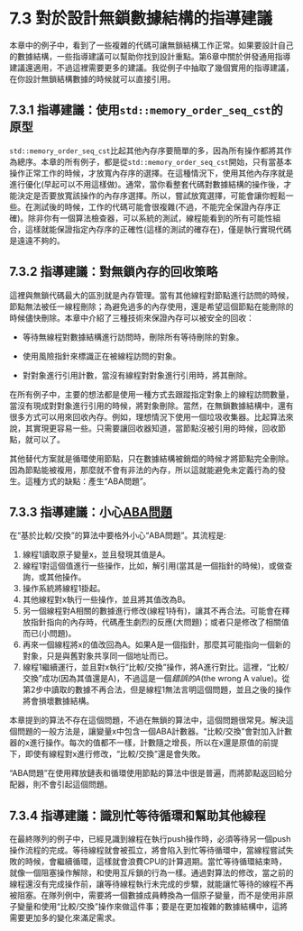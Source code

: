 # 7.3 對於設計無鎖數據結構的指導建議

本章中的例子中，看到了一些複雜的代碼可讓無鎖結構工作正常。如果要設計自己的數據結構，一些指導建議可以幫助你找到設計重點。第6章中關於併發通用指導建議還適用，不過這裡需要更多的建議。我從例子中抽取了幾個實用的指導建議，在你設計無鎖結構數據的時候就可以直接引用。

## 7.3.1 指導建議：使用`std::memory_order_seq_cst`的原型

`std::memory_order_seq_cst`比起其他內存序要簡單的多，因為所有操作都將其作為總序。本章的所有例子，都是從`std::memory_order_seq_cst`開始，只有當基本操作正常工作的時候，才放寬內存序的選擇。在這種情況下，使用其他內存序就是進行優化(早起可以不用這樣做)。通常，當你看整套代碼對數據結構的操作後，才能決定是否要放寬該操作的內存序選擇。所以，嘗試放寬選擇，可能會讓你輕鬆一些。在測試後的時候，工作的代碼可能會很複雜(不過，不能完全保證內存序正確)。除非你有一個算法檢查器，可以系統的測試，線程能看到的所有可能性組合，這樣就能保證指定內存序的正確性(這樣的測試的確存在)，僅是執行實現代碼是遠遠不夠的。

## 7.3.2 指導建議：對無鎖內存的回收策略

這裡與無鎖代碼最大的區別就是內存管理。當有其他線程對節點進行訪問的時候，節點無法被任一線程刪除；為避免過多的內存使用，還是希望這個節點在能刪除的時候儘快刪除。本章中介紹了三種技術來保證內存可以被安全的回收：

- 等待無線程對數據結構進行訪問時，刪除所有等待刪除的對象。

- 使用風險指針來標識正在被線程訪問的對象。

- 對對象進行引用計數，當沒有線程對對象進行引用時，將其刪除。

在所有例子中，主要的想法都是使用一種方式去跟蹤指定對象上的線程訪問數量，當沒有現成對對象進行引用的時候，將對象刪除。當然，在無鎖數據結構中，還有很多方式可以用來回收內存。例如，理想情況下使用一個垃圾收集器。比起算法來說，其實現更容易一些。只需要讓回收器知道，當節點沒被引用的時候，回收節點，就可以了。

其他替代方案就是循環使用節點，只在數據結構被銷燬的時候才將節點完全刪除。因為節點能被複用，那麼就不會有非法的內存，所以這就能避免未定義行為的發生。這種方式的缺點：產生“ABA問題”。

## 7.3.3 指導建議：小心[ABA問題](https://en.wikipedia.org/wiki/ABA_problem)

在“基於比較/交換”的算法中要格外小心“ABA問題”。其流程是:

1. 線程1讀取原子變量x，並且發現其值是A。
2. 線程1對這個值進行一些操作，比如，解引用(當其是一個指針的時候)，或做查詢，或其他操作。
3. 操作系統將線程1掛起。
4. 其他線程對x執行一些操作，並且將其值改為B。
5. 另一個線程對A相關的數據進行修改(線程1持有)，讓其不再合法。可能會在釋放指針指向的內存時，代碼產生劇烈的反應(大問題)；或者只是修改了相關值而已(小問題)。
6. 再來一個線程將x的值改回為A。如果A是一個指針，那麼其可能指向一個新的對象，只是與舊對象共享同一個地址而已。
7. 線程1繼續運行，並且對x執行“比較/交換”操作，將A進行對比。這裡，“比較/交換”成功(因為其值還是A)，不過這是一個*錯誤的A*(the wrong A value)。從第2步中讀取的數據不再合法，但是線程1無法言明這個問題，並且之後的操作將會損壞數據結構。

本章提到的算法不存在這個問題，不過在無鎖的算法中，這個問題很常見。解決這個問題的一般方法是，讓變量x中包含一個ABA計數器。“比較/交換”會對加入計數器的x進行操作。每次的值都不一樣，計數隨之增長，所以在x還是原值的前提下，即使有線程對x進行修改，“比較/交換”還是會失敗。

“ABA問題”在使用釋放鏈表和循環使用節點的算法中很是普遍，而將節點返回給分配器，則不會引起這個問題。

## 7.3.4 指導建議：識別忙等待循環和幫助其他線程

在最終隊列的例子中，已經見識到線程在執行push操作時，必須等待另一個push操作流程的完成。等待線程就會被孤立，將會陷入到忙等待循環中，當線程嘗試失敗的時候，會繼續循環，這樣就會浪費CPU的計算週期。當忙等待循環結束時，就像一個阻塞操作解除，和使用互斥鎖的行為一樣。通過對算法的修改，當之前的線程還沒有完成操作前，讓等待線程執行未完成的步驟，就能讓忙等待的線程不再被阻塞。在隊列例中，需要將一個數據成員轉換為一個原子變量，而不是使用非原子變量和使用“比較/交換”操作來做這件事；要是在更加複雜的數據結構中，這將需要更加多的變化來滿足需求。